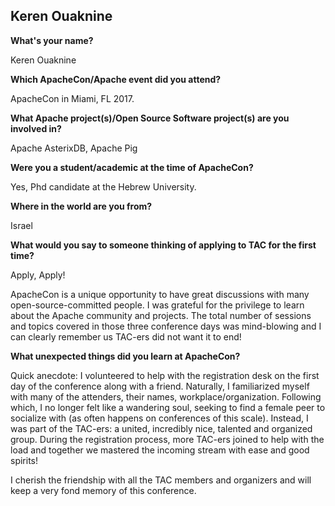 ## Keren Ouaknine ##

**What's your name?**

Keren Ouaknine

**Which ApacheCon/Apache event did you attend?**

ApacheCon in Miami, FL 2017.

**What Apache project(s)/Open Source Software project(s) are you involved in?**

Apache AsterixDB, Apache Pig

**Were you a student/academic at the time of ApacheCon?**

Yes, Phd candidate at the Hebrew University.


**Where in the world are you from?**

Israel

**What would you say to someone thinking of applying to TAC for the first time?**

Apply, Apply!

ApacheCon is a unique opportunity to have great discussions with many
open-source-committed people. I was grateful for the privilege to learn
about the Apache community and projects. The total number of sessions and
topics covered in those three conference days was mind-blowing and I can
clearly remember us TAC-ers did not want it to end!

**What unexpected things did you learn at ApacheCon?**

Quick anecdote: I volunteered to help with the registration desk on the
first day of the conference along with a friend. Naturally, I familiarized myself
with many of the attenders, their names, workplace/organization. Following
which, I no longer felt like a wandering soul, seeking to find a female peer
to socialize with (as often happens on conferences of this
scale). Instead,
I was part of the TAC-ers: a united, incredibly nice, talented and organized
group. During the registration process, more TAC-ers joined to help with the load
and together we mastered the incoming stream with ease and good spirits!

I cherish the friendship with all the TAC members and organizers and will
keep a very fond memory of this conference.
